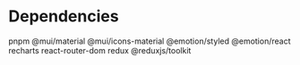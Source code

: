 # Dependencies

pnpm @mui/material @mui/icons-material @emotion/styled @emotion/react recharts react-router-dom redux @reduxjs/toolkit